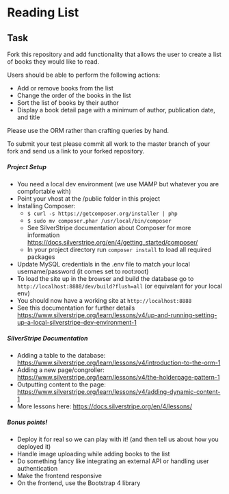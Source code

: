 # Reading List

## Task
Fork this repository and add functionality that allows the user to create a list of books they would like to read.

Users should be able to perform the following actions:

* Add or remove books from the list
* Change the order of the books in the list
* Sort the list of books by their author
* Display a book detail page with a minimum of author, publication date, and title

Please use the ORM rather than crafting queries by hand.

To submit your test please commit all work to the master branch of your fork and send us a link to your forked repository.

##### Project Setup
* You need a local dev environment (we use MAMP but whatever you are compfortable with)
* Point your vhost at the /public folder in this project
* Installing Composer:
	* `$ curl -s https://getcomposer.org/installer | php`
	* `$ sudo mv composer.phar /usr/local/bin/composer`
	* See SilverStripe documentation about Composer for more information https://docs.silverstripe.org/en/4/getting_started/composer/
	* In your project directory run `composer install` to load all required packages
* Update MySQL credentials in the .env file to match your local username/password (it comes set to root:root)
* To load the site up in the browser and build the database go to `http://localhost:8888/dev/build?flush=all` (or equivalant for your local env)
* You should now have a working site at `http://localhost:8888`
* See this documentation for further details https://www.silverstripe.org/learn/lessons/v4/up-and-running-setting-up-a-local-silverstripe-dev-environment-1

##### SilverStripe Documentation
* Adding a table to the database: https://www.silverstripe.org/learn/lessons/v4/introduction-to-the-orm-1
* Adding a new page/congroller: https://www.silverstripe.org/learn/lessons/v4/the-holderpage-pattern-1
* Outputting content to the page: https://www.silverstripe.org/learn/lessons/v4/adding-dynamic-content-1
* More lessons here: https://docs.silverstripe.org/en/4/lessons/

##### Bonus points!
* Deploy it for real so we can play with it! (and then tell us about how you deployed it)
* Handle image uploading while adding books to the list
* Do something fancy like integrating an external API or handling user authentication
* Make the frontend responsive
* On the frontend, use the Bootstrap 4 library
